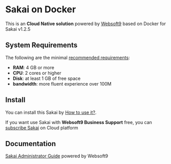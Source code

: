 # Sakai on Docker  

This is an **Cloud Native solution** powered by [Websoft9](https://www.websoft9.com) based on Docker for Sakai v1.2.5

## System Requirements

The following are the minimal [recommended requirements](https://github.com/onlyoffice/docker#recommended-system-requirements):

* **RAM**: 4 GB or more
* **CPU**: 2 cores or higher
* **Disk**: at least 1 GB of free space
* **bandwidth**: more fluent experience over 100M  

## Install

You can install this Sakai by [How to use it?](https://github.com/Websoft9/docker-library#how-to-use-it).   

If you want use Sakai with **Websoft9 Business Support** free, you can [subscribe Sakai](https://www.websoft9.com/apps) on Cloud platform

## Documentation

[Sakai Administrator Guide](https://support.websoft9.com/docs/sakai) powered by Websoft9
